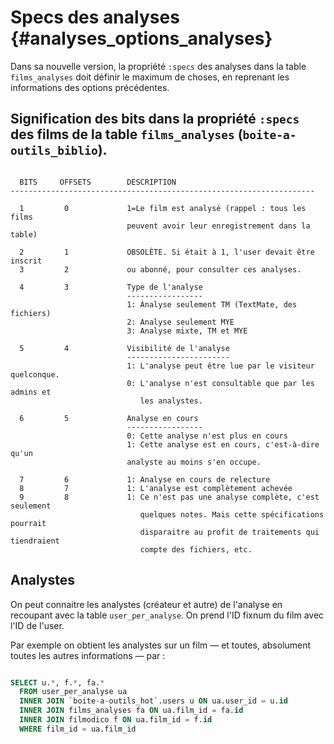 # Specs des analyses {#analyses_options_analyses}

Dans sa nouvelle version, la propriété `:specs` des analyses dans la table `films_analyses` doit définir le maximum de choses, en reprenant les informations des options précédentes.


## Signification des bits dans la propriété `:specs` des films de la table `films_analyses` (`boite-a-outils_biblio`).

```

  BITS     OFFSETS        DESCRIPTION
--------------------------------------------------------------------

  1         0             1=Le film est analysé (rappel : tous les films
                          peuvent avoir leur enregistrement dans la table)

  2         1             OBSOLÈTE. Si était à 1, l'user devait être inscrit
  3         2             ou abonné, pour consulter ces analyses.

  4         3             Type de l'analyse
                          -----------------
                          1: Analyse seulement TM (TextMate, des fichiers)
                          2: Analyse seulement MYE
                          3: Analyse mixte, TM et MYE

  5         4             Visibilité de l'analyse
                          -----------------------
                          1: L'analyse peut être lue par le visiteur quelconque.
                          0: L'analyse n'est consultable que par les admins et
                             les analystes.

  6         5             Analyse en cours
                          -----------------
                          0: Cette analyse n'est plus en cours
                          1: Cette analyse est en cours, c'est-à-dire qu'un
                          analyste au moins s'en occupe.

  7         6             1: Analyse en cours de relecture
  8         7             1: L'analyse est complètement achevée
  9         8             1: Ce n'est pas une analyse complète, c'est seulement
                             quelques notes. Mais cette spécifications pourrait
                             disparaitre au profit de traitements qui tiendraient
                             compte des fichiers, etc.

```

## Analystes

On peut connaitre les analystes (créateur et autre) de l'analyse en recoupant avec la table `user_per_analyse`. On prend l'ID fixnum du film avec l'ID de l'user.

Par exemple on obtient les analystes sur un film — et toutes, absolument toutes les autres informations — par :

```sql

SELECT u.*, f.*, fa.*
  FROM user_per_analyse ua
  INNER JOIN `boite-a-outils_hot`.users u ON ua.user_id = u.id
  INNER JOIN films_analyses fa ON ua.film_id = fa.id
  INNER JOIN filmodico f ON ua.film_id = f.id
  WHERE film_id = ua.film_id

```
